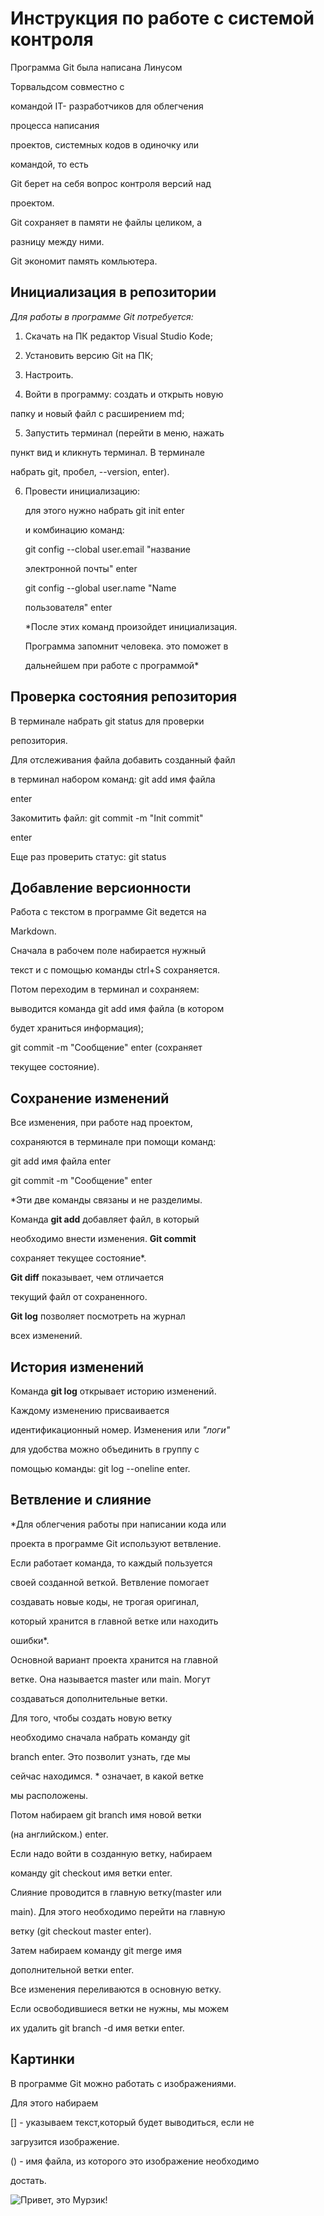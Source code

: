 # Инструкция по работе с системой контроля 

Программа Git  была написана Линусом 

Торвальдсом совместно с 

командой IT- разработчиков для облегчения 

процесса написания 

проектов, системных  кодов в одиночку или

 командой, то есть

 Git берет на себя вопрос контроля версий над 
 
 проектом. 

 Git сохраняет в памяти не файлы целиком, а
 
  разницу между ними.

  Git экономит память комльютера.

## Инициализация в репозитории 

*Для работы в программе Git потребуется:*

1. Скачать на ПК редактор Visual Studio Kode;

2. Установить версию Git на ПК;

3. Настроить.

4. Войти в программу: создать и открыть новую 

папку и новый файл с расширением md;

5. Запустить терминал (перейти в меню, нажать 

пункт вид и кликнуть терминал. В терминале

 набрать git, пробел, --version, enter).

6. Провести инициализацию:

   для этого нужно набрать git init enter
   
   и комбинацию команд:  
   
   git config --clobal user.email "название 
   
   электронной  почты" enter

   git config --global user.name "Name 
   
   пользователя" enter

   *После этих команд произойдет инициализация. 
   
   Программа запомнит человека. это поможет в 
   
   дальнейшем при работе с программой*
     
## Проверка состояния репозитория

В терминале набрать git status для проверки

 репозитория. 

Для отслеживания файла добавить созданный файл

 в терминал набором команд: git add имя файла 
 
 enter

Закомитить файл: git commit -m "Init commit" 

enter

Еще раз проверить статус: git status

## Добавление версионности

Работа с текстом в программе Git ведется на 

Markdown. 

Сначала в рабочем поле набирается нужный  

текст и с помощью команды ctrl+S сохраняется.

Потом переходим в терминал и сохраняем: 

выводится команда git add имя файла (в котором 

будет храниться информация);

git commit -m "Сообщение" enter (сохраняет 

текущее состояние).


## Сохранение изменений

Все изменения, при работе над проектом, 

сохраняются в терминале при помощи команд:     

 git add имя файла enter

 git commit -m "Cообщение" enter

 *Эти две команды связаны и не разделимы. 
 
 Команда **git add** добавляет файл, в который
 
  необходимо внести изменения. **Git commit** 
  
  сохраняет текущее состояние*.

  **Git diff** показывает, чем отличается 
  
  текущий файл от сохраненного.

  **Git log** позволяет посмотреть на журнал 
  
  всех изменений.


## История изменений 

Команда **git log** открывает историю изменений.

Каждому изменению присваиваетcя 

идентификационный номер. Изменения или _"логи"_
 
 для удобства можно объединить в группу с 
 
 помощью команды: git log --oneline enter. 

## Ветвление и слияние

*Для облегчения работы при написании кода или 

проекта в программе Git используют ветвление.

 Если работает команда, то каждый пользуется 
 
 своей созданной веткой. Ветвление помогает 
 
 создавать новые коды, не трогая оригинал,
 
 который хранится в главной ветке или находить 
 
 ошибки*. 

 Основной вариант проекта хранится на главной 
 
 ветке. Она называется master или main. Могут
 
  создаваться дополнительные ветки.

  Для того, чтобы создать новую ветку 
  
  необходимо сначала набрать команду git 
  
  branch enter. Это позволит узнать, где мы 
  
  сейчас находимся. * означает, в какой ветке
  
  мы расположены.
                
 Потом набираем git branch имя новой ветки
   
 (на английском.) enter. 

 Если надо войти в созданную ветку, набираем 
 
 команду git checkout имя ветки enter.

 Слияние проводится в главную ветку(master или 
 
 main). Для этого необходимо перейти на главную 

 ветку (git checkout master enter).

 Затем набираем команду git merge имя 

 дополнительной ветки enter.

 Все изменения переливаются в основную ветку.

 Если освободившиеся ветки не нужны, мы можем 
 
 их удалить git branch -d имя ветки enter.










## Картинки

В программе Git можно работать с изображениями.

Для этого набираем ![]()

[] - указываем текст,который будет выводиться, если не

 загрузится изображение.

 () - имя файла, из которого это изображение необходимо 
 
 достать.

 ![Привет, это Мурзик!](Mursik.jpg)